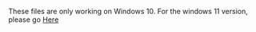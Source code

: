 These files are only working on Windows 10.
For the windows 11 version, please go [Here](https://github.com/SeenKid/flipper-zero-bad-usb/tree/main/windows11)
